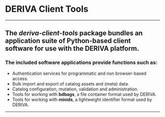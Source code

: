 # DERIVA Client Tools

---

## The _deriva-client-tools_ package bundles an application suite of Python-based client software for use with the DERIVA platform.

### The included software applications provide functions such as:

* Authentication services for programmatic and non browser-based access. 
* Bulk import and export of catalog assets and (meta) data. 
* Catalog configuration, mutation, validation and administration. 
* Tools for working with __bdbags__, a file container format used by DERIVA. 
* Tools for working with __minids__, a lightweight identifier format used by DERIVA.

---

